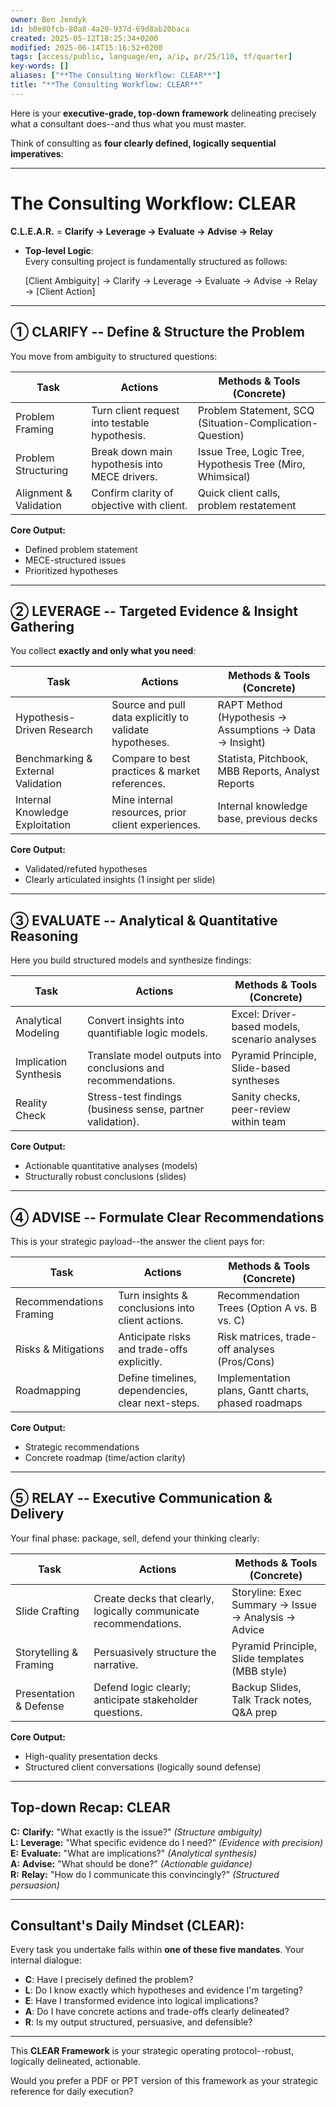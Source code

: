 ```yaml
---
owner: Ben Jendyk
id: b0e80fcb-80a8-4a20-937d-69d8ab20baca
created: 2025-05-12T18:25:34+0200
modified: 2025-06-14T15:16:52+0200
tags: [access/public, language/en, a/ip, pr/25/110, tf/quarter]
key-words: []
aliases: ["**The Consulting Workflow: CLEAR**"]
title: "**The Consulting Workflow: CLEAR**"
---
```


Here is your **executive-grade, top-down framework** delineating precisely what a consultant does--and thus what you must master.

Think of consulting as **four clearly defined, logically sequential imperatives**:

* * *

# **The Consulting Workflow: CLEAR**

**C.L.E.A.R.** = **Clarify → Leverage → Evaluate → Advise → Relay**
- **Top-level Logic**:  
Every consulting project is fundamentally structured as follows:
    
    
    [Client Ambiguity] → Clarify → Leverage → Evaluate → Advise → Relay → [Client Action]
    

* * *

## **① CLARIFY -- Define & Structure the Problem**

You move from ambiguity to structured questions:

| Task | Actions | Methods & Tools (Concrete) | 
| ---- | ---- | ----  |
| Problem Framing | Turn client request into testable hypothesis. | Problem Statement, SCQ (Situation-Complication-Question) | 
| Problem Structuring | Break down main hypothesis into MECE drivers. | Issue Tree, Logic Tree, Hypothesis Tree (Miro, Whimsical) | 
| Alignment & Validation | Confirm clarity of objective with client. | Quick client calls, problem restatement | 

**Core Output:**

- Defined problem statement
- MECE-structured issues
- Prioritized hypotheses
* * *

## **② LEVERAGE -- Targeted Evidence & Insight Gathering**

You collect **exactly and only what you need**:

| Task | Actions | Methods & Tools (Concrete) | 
| ---- | ---- | ----  |
| Hypothesis-Driven Research | Source and pull data explicitly to validate hypotheses. | RAPT Method (Hypothesis → Assumptions → Data → Insight) | 
| Benchmarking & External Validation | Compare to best practices & market references. | Statista, Pitchbook, MBB Reports, Analyst Reports | 
| Internal Knowledge Exploitation | Mine internal resources, prior client experiences. | Internal knowledge base, previous decks | 

**Core Output:**

- Validated/refuted hypotheses
- Clearly articulated insights (1 insight per slide)
* * *

## **③ EVALUATE -- Analytical & Quantitative Reasoning**

Here you build structured models and synthesize findings:

| Task | Actions | Methods & Tools (Concrete) | 
| ---- | ---- | ----  |
| Analytical Modeling | Convert insights into quantifiable logic models. | Excel: Driver-based models, scenario analyses | 
| Implication Synthesis | Translate model outputs into conclusions and recommendations. | Pyramid Principle, Slide-based syntheses | 
| Reality Check | Stress-test findings (business sense, partner validation). | Sanity checks, peer-review within team | 

**Core Output:**

- Actionable quantitative analyses (models)
- Structurally robust conclusions (slides)
* * *

## **④ ADVISE -- Formulate Clear Recommendations**

This is your strategic payload--the answer the client pays for:

| Task | Actions | Methods & Tools (Concrete) | 
| ---- | ---- | ----  |
| Recommendations Framing | Turn insights & conclusions into client actions. | Recommendation Trees (Option A vs. B vs. C) | 
| Risks & Mitigations | Anticipate risks and trade-offs explicitly. | Risk matrices, trade-off analyses (Pros/Cons) | 
| Roadmapping | Define timelines, dependencies, clear next-steps. | Implementation plans, Gantt charts, phased roadmaps | 

**Core Output:**

- Strategic recommendations
- Concrete roadmap (time/action clarity)
* * *

## **⑤ RELAY -- Executive Communication & Delivery**

Your final phase: package, sell, defend your thinking clearly:

| Task | Actions | Methods & Tools (Concrete) | 
| ---- | ---- | ----  |
| Slide Crafting | Create decks that clearly, logically communicate recommendations. | Storyline: Exec Summary → Issue → Analysis → Advice | 
| Storytelling & Framing | Persuasively structure the narrative. | Pyramid Principle, Slide templates (MBB style) | 
| Presentation & Defense | Defend logic clearly; anticipate stakeholder questions. | Backup Slides, Talk Track notes, Q&A prep | 

**Core Output:**

- High-quality presentation decks
- Structured client conversations (logically sound defense)
* * *

## **Top-down Recap: CLEAR**

**C:** **Clarify:** "What exactly is the issue?" _(Structure ambiguity)_  
**L:** **Leverage:** "What specific evidence do I need?" _(Evidence with precision)_  
**E:** **Evaluate:** "What are implications?" _(Analytical synthesis)_  
**A:** **Advise:** "What should be done?" _(Actionable guidance)_  
**R:** **Relay:** "How do I communicate this convincingly?" _(Structured persuasion)_
* * *

## **Consultant's Daily Mindset (CLEAR):**

Every task you undertake falls within **one of these five mandates**. Your internal dialogue:

- **C**: Have I precisely defined the problem?
- **L**: Do I know exactly which hypotheses and evidence I'm targeting?
- **E**: Have I transformed evidence into logical implications?
- **A**: Do I have concrete actions and trade-offs clearly delineated?
- **R**: Is my output structured, persuasive, and defensible?
* * *

This **CLEAR Framework** is your strategic operating protocol--robust, logically delineated, actionable.

Would you prefer a PDF or PPT version of this framework as your strategic reference for daily execution?